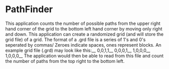 # PathFinder
This application counts the number of possible paths from the upper right hand corner of the grid to the bottom left hand corner by moving only right and down. 
This application can create a randomized grid (and will store the grid file) of a grid. The format of a .grd file is a series of 1's and 0's seperated by commas/ Zeroes indicate spaces, ones represent blocks. 
An example grid file (.grd) may look like this:__
0,0,1,1__
0,0,0,1__
1,0,0,0__
1,0,0,0__
The application would then be able to read from this file and count the number of paths from the top right to the bottom left.
